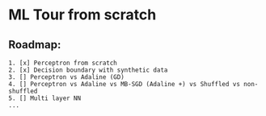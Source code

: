 # ML Tour from scratch

## Roadmap:
    1. [x] Perceptron from scratch
    2. [x] Decision boundary with synthetic data
    3. [] Perceptron vs Adaline (GD)
    4. [] Perceptron vs Adaline vs MB-SGD (Adaline +) vs Shuffled vs non-shuffled
    5. [] Multi layer NN
    ...
